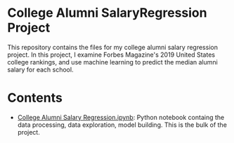 # College Alumni SalaryRegression Project
This repository contains the files for my college alumni salary regression project. In this project,
I examine Forbes Magazine's 2019 United States college rankings, and use machine learning to predict 
the median alumni salary for each school.

# Contents
 - [College Alumni Salary Regression.ipynb](https://github.com/Chris95cam/College-Alumni-Salary-Regression-Project/blob/master/College%20Alumni%20Salary%20Regression.ipynb): Python notebook containg the data processing, data exploration, model building. This is the bulk of the project.

